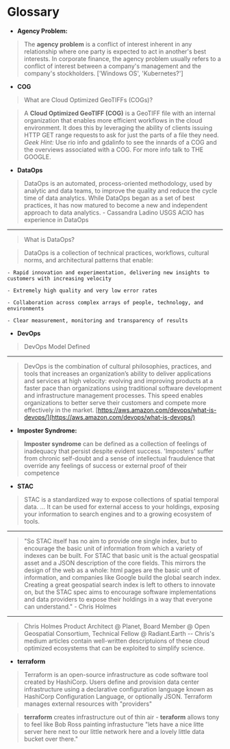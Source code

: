# Glossary

- **Agency Problem:**
> The **agency problem** is a conflict of interest inherent in any relationship where one party is expected to act in another's best interests. In corporate finance, the agency problem usually refers to a conflict of interest between a company's management and the company's stockholders.  ['Windows OS', 'Kubernetes?']

- **COG**
> What are Cloud Optimized GeoTIFFs (COGs)?

> A **Cloud Optimized GeoTIFF (COG)** is a GeoTIFF file with an internal organization that enables more efficient workflows in the cloud environment.  It does this by leveraging the ability of clients issuing HTTP GET range requests to ask for just the parts of a file they need.
*Geek Hint:* Use rio info and gdalinfo to see the innards of a COG and the overviews associated with a COG.
For more info talk to THE GOOGLE.

- **DataOps**
> DataOps is an automated, process-oriented methodology, used by analytic and data teams, to improve the quality and reduce the cycle time of data analytics. While DataOps began as a set of best practices, it has now matured to become a new and independent approach to data analytics. - Cassandra Ladino USGS ACIO has experience in DataOps
---
> What is DataOps?

> DataOps is a collection of technical practices, workflows, cultural norms, and architectural patterns that enable:

    - Rapid innovation and experimentation, delivering new insights to customers with increasing velocity

    - Extremely high quality and very low error rates

    - Collaboration across complex arrays of people, technology, and environments

    - Clear measurement, monitoring and transparency of results


- **DevOps**
> DevOps Model Defined

---
> DevOps is the combination of cultural philosophies, practices, and tools that increases an organization’s ability to deliver applications and services at high velocity: evolving and improving products at a faster pace than organizations using traditional software development and infrastructure management processes. This speed enables organizations to better serve their customers and compete more effectively in the market. [https://aws.amazon.com/devops/what-is-devops/](https://aws.amazon.com/devops/what-is-devops/)



- **Imposter Syndrome:**
> **Imposter syndrome** can be defined as a collection of feelings of inadequacy that persist despite evident success. 'Imposters' suffer from chronic self-doubt and a sense of intellectual fraudulence that override any feelings of success or external proof of their competence

- **STAC**
> STAC is a standardized way to expose collections of spatial temporal data. ... It can be used for external access to your holdings, exposing your information to search engines and to a growing ecosystem of tools.
---
> "So STAC itself has no aim to provide one single index, but to encourage the basic unit of information from which a variety of indexes can be built. For STAC that basic unit is the actual geospatial asset and a JSON description of the core fields. This mirrors the design of the web as a whole: html pages are the basic unit of information, and companies like Google build the global search index. Creating a great geospatial search index is left to others to innovate on, but the STAC spec aims to encourage software implementations and data providers to expose their holdings in a way that everyone can understand." - Chris Holmes
---
> Chris Holmes Product Architect @ Planet, Board Member @ Open Geospatial Consortium, Technical Fellow @ Radiant.Earth -- Chris's medium articles contain well-written descriptuions of these cloud optimized ecosystems that can be exploited to simplify science.

- **terraform**

> Terraform is an open-source infrastructure as code software tool created by HashiCorp. Users define and provision data center infrastructure using a declarative configuration language known as HashiCorp Configuration Language, or optionally JSON. Terraform manages external resources with "providers"

> **terraform** creates infrastructure out of thin air - **teraform** allows tony to feel like Bob Ross painting infrastucture "lets have a nice litte server here next to our little network here and a lovely little data bucket over there."
